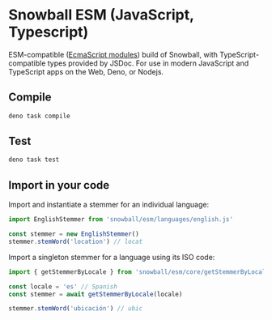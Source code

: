 # Snowball ESM (JavaScript, Typescript)

ESM-compatible ([EcmaScript modules](https://hacks.mozilla.org/2018/03/es-modules-a-cartoon-deep-dive/)) build of Snowball, with TypeScript-compatible types provided by JSDoc. For use in modern JavaScript and TypeScript apps on the Web, Deno, or Nodejs.

## Compile

```sh
deno task compile
```

## Test

```sh
deno task test
```

## Import in your code

Import and instantiate a stemmer for an individual language:

```js
import EnglishStemmer from 'snowball/esm/languages/english.js'

const stemmer = new EnglishStemmer()
stemmer.stemWord('location') // locat
```

Import a singleton stemmer for a language using its ISO code:

```js
import { getStemmerByLocale } from 'snowball/esm/core/getStemmerByLocale.js'

const locale = 'es' // Spanish
const stemmer = await getStemmerByLocale(locale)

stemmer.stemWord('ubicación') // ubic
```
